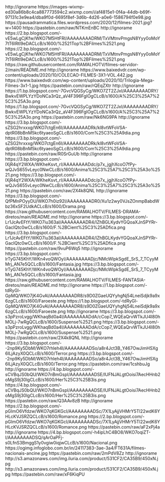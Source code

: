 

<?xml version="1.0" encoding="UTF-8" standalone="yes"?>


<item>
<title>[B][COLOR white]Filmes Lançamentos[/COLOR][/B]</title>
<link>http://ignorame</link>
<thumbnail>https://images-wixmp-ed30a86b8c4ca887773594c2.wixmp.com/i/af4815e1-0f4a-44db-b69f-97131c3e9ea4/dba9f0d-6695f8ef-3d6b-4d26-a0e6-1586794f0e98.jpg</thumbnail>
<fanart>https://pausadrammatica.files.wordpress.com/2020/12/filmes-2021.jpg?w=1400</fanart>
<externallink>https://pastebin.com/raw/NTKmEnBC</externallink>
</item>

 
<item>
<title>[B][COLOR white] Filmes Diversos Servidor 01[/COLOR][/B]</title>
<link>http://ignorame</link>
<thumbnail>https://2.bp.blogspot.com/-vE5wLgCjKfw/WKO7M5HtFRI/AAAAAAAADRM/TxVMtnvPmgsN8Yyy0oMoY7tT6lRtI9eDACLcB/s1600/%2521Top%2BFilmes%2521.png</thumbnail>
<fanart>https://2.bp.blogspot.com/-vE5wLgCjKfw/WKO7M5HtFRI/AAAAAAAADRM/TxVMtnvPmgsN8Yyy0oMoY7tT6lRtI9eDACLcB/s1600/%2521Top%2BFilmes%2521.png</fanart>
<externallink>https://raw.githubusercontent.com/RAMALHOTV/filmes-servidor-2/main/README.md</externallink>
</item>
 
<item>
<title>[B][COLOR white]FILMES TRIOLOGIA  [/COLOR][/B]</title>
<link>http://ignorame</link>
<thumbnail>https://www.baixedvdr.com/wp-content/uploads/2020/10/COLECAO-FILMES-3X1-VOL.442.jpg</thumbnail>
<fanart>https://www.baixedvdr.com/wp-content/uploads/2020/10/Trilogia-Mega-Filmes-3x1-1.jpg</fanart>
<externallink>https://pastebin.com/raw/rQEqZXtr</externallink>
</item>
 
 
<item>
<title>[B][COLOR white]FILMES AÇÃO[/COLOR][/B]</title>
<link>http://ignorame</link>
<thumbnail>https://1.bp.blogspot.com/-7GvcVQGSyCg/WKO7ZT2ZJxI/AAAAAAAADRY/BwkvEWPLYzYDoNCa3rQz_aV4F396FgIOgCLcB/s1600/A%25C3%25A7%25C3%25A3o.png</thumbnail>
<fanart>https://1.bp.blogspot.com/-7GvcVQGSyCg/WKO7ZT2ZJxI/AAAAAAAADRY/BwkvEWPLYzYDoNCa3rQz_aV4F396FgIOgCLcB/s1600/A%25C3%25A7%25C3%25A3o.png</fanart>
<externallink>https://pastebin.com/raw/Nk6NG9PA</externallink>
</item>
 
<item>
<title>[B][COLOR white]FILMES Comédia[/COLOR][/B]</title>
<link>http://ignorame</link>
<thumbnail>https://3.bp.blogspot.com/-sZSG2hrxxxg/WKO7ctgEn6I/AAAAAAAADRk/kl8vtWFoVSA-dptR08bBnM5kc6tyaeoSgCLcB/s1600/Com%25C3%25A9dia.png</thumbnail>
<fanart>https://3.bp.blogspot.com/-sZSG2hrxxxg/WKO7ctgEn6I/AAAAAAAADRk/kl8vtWFoVSA-dptR08bBnM5kc6tyaeoSgCLcB/s1600/Com%25C3%25A9dia.png</fanart>
<externallink>https://pastebin.com/raw/R0SrGuUb</externallink>
</item>

<item>
<title>[B][COLOR white]FILMES Animação [/COLOR][/B]</title>
<link>http://ignorame</link>
<thumbnail>https://3.bp.blogspot.com/-lXjR4qY2WXA/WKheKsvt_rI/AAAAAAAADdc/p7x_jgjhXcoO7fPy-wQJvS655vLeyc0NwCLcB/s1600/Anima%25C3%25A7%25C3%25A3o%2521.png</thumbnail>
<fanart>https://3.bp.blogspot.com/-lXjR4qY2WXA/WKheKsvt_rI/AAAAAAAADdc/p7x_jgjhXcoO7fPy-wQJvS655vLeyc0NwCLcB/s1600/Anima%25C3%25A7%25C3%25A3o%2521.png</fanart>
<externallink>https://pastebin.com/raw/2X4k8QNL</externallink>
</item>
 
<item>
<title>[B][COLOR white]FILMES  Drama[/COLOR][/B]</title>
<link>http://ignorame</link>
<thumbnail>https://3.bp.blogspot.com/-QfPMnPOyyDU/WKO7h0iz92I/AAAAAAAADR0/Xu1z2wy0VJsZOnmpBabdWbz36xSF2UdkACLcB/s1600/Drama.png</thumbnail>
<fanarthttps://3.bp.blogspot.com/-QfPMnPOyyDU/WKO7h0iz92I/AAAAAAAADR0/Xu1z2wy0VJsZOnmpBabdWbz36xSF2UdkACLcB/s1600/Drama.png</fanart>
<externallink>https://raw.githubusercontent.com/RAMALHOTV/FILMES-DRAMA-diretos/main/README.md</externallink>
</item>

<item>
<title>[B][COLOR white]FILMES F. Científica[/COLOR][/B]</title>
<link>http://ignorame</link>
<thumbnail>https://3.bp.blogspot.com/-Lr1JcAvEFtY/WKO7iu363aI/AAAAAAAADR4/IZhBGLKydvYGQoaXJnSPYRr-GacIQtc0wCLcB/s1600/F.%2BCient%25C3%25ADfica.png</thumbnail>
<fanart>https://3.bp.blogspot.com/-Lr1JcAvEFtY/WKO7iu363aI/AAAAAAAADR4/IZhBGLKydvYGQoaXJnSPYRr-GacIQtc0wCLcB/s1600/F.%2BCient%25C3%25ADfica.png</fanart>
<externallink>https://pastebin.com/raw/9vuP6Wq5</externallink>
</item>

<item>
<title>[B][COLOR white]FILMES Fantasia [/COLOR][/B]</title>
<link>http://ignorame</link>
<thumbnail>https://3.bp.blogspot.com/-IrTyG745KhY/WKn4voQWOyI/AAAAAAAADjc/NMcWIpkSgdE_SrS_7_TCyyMMrj_AN7e5QCLcB/s1600/Fantasia.jpg</thumbnail>
<fanart>https://3.bp.blogspot.com/-IrTyG745KhY/WKn4voQWOyI/AAAAAAAADjc/NMcWIpkSgdE_SrS_7_TCyyMMrj_AN7e5QCLcB/s1600/Fantasia.jpg</fanart>
<externallink>https://raw.githubusercontent.com/RAMALHOTV/FILMES-FANTASIA-diretos/main/README.md</externallink>
</item>

<item>
<title>[B][COLOR white]FILMES  Faroeste[/COLOR][/B]</title>
<link>http://ignorame</link>
<thumbnail>https://1.bp.blogspot.com/-tdRyGl-GpMQ/WKO7jK4GvAI/AAAAAAAADR8/s9D0ZGaeUQYyhgNj54LneiSdjk9a9x6zgCLcB/s1600/Faroeste.png</thumbnail>
<fanart>https://1.bp.blogspot.com/-tdRyGl-GpMQ/WKO7jK4GvAI/AAAAAAAADR8/s9D0ZGaeUQYyhgNj54LneiSdjk9a9x6zgCLcB/s1600/Faroeste.png</fanart>
<externallink></externallink>
</item>

<item>
<title>[B][COLOR white]FILMES Suspense[/COLOR][/B]</title>
<link>http://ignorame</link>
<thumbnail>https://3.bp.blogspot.com/-s3pPzroLvgg/WKhaqBd0a4I/AAAAAAAADdA/cCop7_WQEaQrvWTkJU4I80hMOLj-7wRgQCLcB/s1600/Suspense%2521.png</thumbnail>
<fanart>https://3.bp.blogspot.com/-s3pPzroLvgg/WKhaqBd0a4I/AAAAAAAADdA/cCop7_WQEaQrvWTkJU4I80hMOLj-7wRgQCLcB/s1600/Suspense%2521.png</fanart>
<externallink>https://pastebin.com/raw/2X4k8QNL</externallink>
</item>

<item>
<title>[B][COLOR white]FILMES Terror[/COLOR][/B]</title>
<link>http://ignorame</link>
<thumbnail>https://3.bp.blogspot.com/--2np9Ky5DbM/WKO7rhleh4I/AAAAAAAADSo/a8r4Jct3B_Y467OwJimHSXg6ILjAzyX0QCLcB/s1600/Terror.png</thumbnail>
<fanart>https://3.bp.blogspot.com/--2np9Ky5DbM/WKO7rhleh4I/AAAAAAAADSo/a8r4Jct3B_Y467OwJimHSXg6ILjAzyX0QCLcB/s1600/Terror.png</fanart>
<externallink>https://pastebin.com/raw/1cshbuJg</externallink>
</item>

<item>
<title>[B][COLOR white]FILMES MARVEL-DC[/COLOR][/B]</title>
<link>http://ignorame</link>
<thumbnail>https://4.bp.blogspot.com/-sCVBqJS0bQU/WKO7nBmGspI/AAAAAAAADSE/lUFNJALgtOoisi7AecHHnb2oMgS9j30lgCLcB/s1600/Her%25C3%25B3is.png</thumbnail>
<fanart>https://4.bp.blogspot.com/-sCVBqJS0bQU/WKO7nBmGspI/AAAAAAAADSE/lUFNJALgtOoisi7AecHHnb2oMgS9j30lgCLcB/s1600/Her%25C3%25B3is.png</fanart>
<externallink>https://pastebin.com/raw/Q3AAv8zB</externallink>
</item>

<item>
<title>[B][COLOR white]FILMES ROMANCE[/COLOR][/B]</title>
<link>http://ignorame</link>
<thumbnail>https://2.bp.blogspot.com/-pGImO6Vfdzw/WKO7qKGKGcI/AAAAAAAADSc/7X1LyAjjVHMrY5Tl22wdK6YHLcKVJSRZQCLcB/s1600/Romance.png</thumbnail>
<fanart>https://2.bp.blogspot.com/-pGImO6Vfdzw/WKO7qKGKGcI/AAAAAAAADSc/7X1LyAjjVHMrY5Tl22wdK6YHLcKVJSRZQCLcB/s1600/Romance.png</fanart>
<externallink>https://pastebin.com/raw/aF2xPj4a</externallink>
</item>



<item>
<title>[B][COLOR white]FILMES Nacional[/COLOR][/B]</title>
<link>http://ignorame</link>
<thumbnail>https://4.bp.blogspot.com/-h4ipLhC4BO8/WKO7oqiZT-I/AAAAAAAADSQ/qArOaPFj-s0LfnS3BmggS1y0vgiw0iqjwCLcB/s1600/Nacional.png</thumbnail>
<fanart>https://ogimg.infoglobo.com.br/in/24117383-3ae-3a4/FT631A/filmes-nacionais-ancine.jpg</fanart>
<externallink>https://pastebin.com/raw/2mPdV8Zz</externallink>
</item>

<item>
<title>[B][COLOR white]FILMES Policial[/COLOR][/B]</title>
<link>http://ignorame</link>
<thumbnail>http://s3.amazonaws.com/img.iluria.com/product/531CF2/CA35B9/450xN.jpg</thumbnail>
<fanart>http://s3.amazonaws.com/img.iluria.com/product/531CF2/CA35B9/450xN.jpg</fanart>
<externallink>https://pastebin.com/raw/xF6KiqPU</externallink>
</item>
